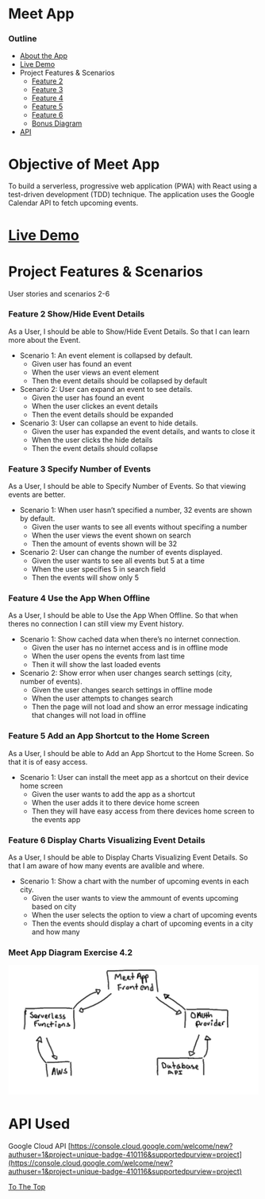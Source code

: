 # Meet App
### Outline
- [About the App](https://github.com/vppelli/meet?tab=readme-ov-file#objective-of-meet-app)
- [Live Demo](https://github.com/vppelli/meet?tab=readme-ov-file#live-demo)
- Project Features & Scenarios
  - [Feature 2](https://github.com/vppelli/meet?tab=readme-ov-file#feature-2-showhide-event-details)
  - [Feature 3](https://github.com/vppelli/meet?tab=readme-ov-file#feature-3-specify-number-of-events)
  - [Feature 4](https://github.com/vppelli/meet?tab=readme-ov-file#feature-4-use-the-app-when-offline)
  - [Feature 5](https://github.com/vppelli/meet?tab=readme-ov-file#feature-5-add-an-app-shortcut-to-the-home-screen)
  - [Feature 6](https://github.com/vppelli/meet?tab=readme-ov-file#feature-6-display-charts-visualizing-event-details)
  - [Bonus Diagram](https://github.com/vppelli/meet?tab=readme-ov-file#meet-app-diagram-exercise-42)
- [API](https://github.com/vppelli/meet?tab=readme-ov-file#api-used)

# Objective of Meet App
To build a serverless, progressive web application (PWA) with React using a
test-driven development (TDD) technique. The application uses the Google
Calendar API to fetch upcoming events.
  
# [Live Demo](https://vppelli.github.io/meet/)

# Project Features & Scenarios
User stories and scenarios 2-6

### Feature 2 Show/Hide Event Details
As a User, I should be able to Show/Hide Event Details. So that I can learn more about the Event.
- Scenario 1: An event element is collapsed by default.
  - Given user has found an event
  - When the user views an event element
  - Then the event details should be collapsed by default
- Scenario 2: User can expand an event to see details.
  - Given the user has found an event
  - When the user clickes an event details
  - Then the event details should be expanded
- Scenario 3: User can collapse an event to hide details.
  - Given the user has expanded the event details, and wants to close it
  - When the user clicks the hide details
  - Then the event details should collapse

### Feature 3 Specify Number of Events
As a User, I should be able to Specify Number of Events. So that viewing events are better.
- Scenario 1: When user hasn’t specified a number, 32 events are shown by default.
  - Given the user wants to see all events without specifing a number
  - When the user views the event shown on search
  - Then the amount of events shown will be 32
- Scenario 2: User can change the number of events displayed.
  - Given the user wants to see all events but 5 at a time
  - When the user specifies 5 in search field
  - Then the events will show only 5 

### Feature 4 Use the App When Offline
As a User, I should be able to Use the App When Offline. So that when theres no connection I can still view my Event history.
- Scenario 1: Show cached data when there’s no internet connection.
  - Given the user has no internet access and is in offline mode
  - When the user opens the events from last time
  - Then it will show the last loaded events
- Scenario 2: Show error when user changes search settings (city, number of events).
  - Given the user changes search settings in offline mode
  - When the user attempts to changes search
  - Then the page will not load and show an error message indicating that changes will not load in offline

### Feature 5 Add an App Shortcut to the Home Screen
As a User, I should be able to Add an App Shortcut to the Home Screen. So that it is of easy access.
- Scenario 1: User can install the meet app as a shortcut on their device home screen
  - Given the user wants to add the app as a shortcut
  - When the user adds it to there device home screen
  - Then they will have easy access from there devices home screen to the events app

### Feature 6 Display Charts Visualizing Event Details
As a User, I should be able to Display Charts Visualizing Event Details. So that I am aware of how many events are avalible and where.
- Scenario 1: Show a chart with the number of upcoming events in each city.
  - Given the user wants to view the ammount of events upcoming based on city
  - When the user selects the option to view a chart of upcoming events
  - Then the events should display a chart of upcoming events in a city and how many

### Meet App Diagram Exercise 4.2
![Meet App Diagram Image](./img/Meetapp-Diagram.jpg)

# API Used
Google Cloud API [https://console.cloud.google.com/welcome/new?authuser=1&project=unique-badge-410116&supportedpurview=project](https://console.cloud.google.com/welcome/new?authuser=1&project=unique-badge-410116&supportedpurview=project)

[To The Top](https://github.com/vppelli/meet?tab=readme-ov-file#meet-app)
